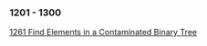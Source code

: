 ### 1201 - 1300
[1261 Find Elements in a Contaminated Binary Tree](https://github.com/srdczk/leetcode/tree/master/src/a1201_1300/A1261.java)